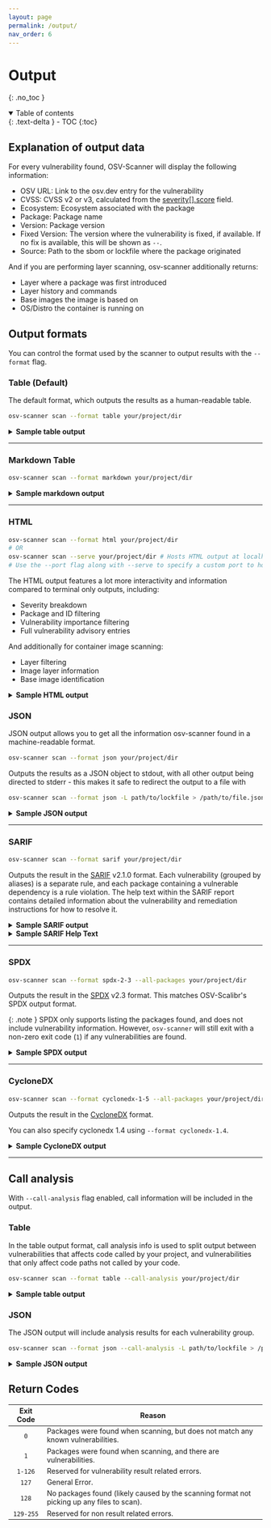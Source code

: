 ```yaml
---
layout: page
permalink: /output/
nav_order: 6
---
```


# Output

{: .no_toc }

<details open markdown="block">
  <summary>
    Table of contents
  </summary>
  {: .text-delta }
- TOC
{:toc}
</details>

## Explanation of output data

For every vulnerability found, OSV-Scanner will display the following information:

- OSV URL: Link to the osv.dev entry for the vulnerability
- CVSS: CVSS v2 or v3, calculated from the [severity[].score](https://ossf.github.io/osv-schema/#severity-field) field.
- Ecosystem: Ecosystem associated with the package
- Package: Package name
- Version: Package version
- Fixed Version: The version where the vulnerability is fixed, if available. If no fix is available, this will be shown as `--`.
- Source: Path to the sbom or lockfile where the package originated

And if you are performing layer scanning, osv-scanner additionally returns:

- Layer where a package was first introduced
- Layer history and commands
- Base images the image is based on
- OS/Distro the container is running on

## Output formats

You can control the format used by the scanner to output results with the `--format` flag.

### Table (Default)

The default format, which outputs the results as a human-readable table.

```bash
osv-scanner scan --format table your/project/dir
```

<details markdown="1">
<summary><b>Sample table output</b></summary>

```bash
Total 2 packages affected by 2 known vulnerabilities (1 Critical, 1 High, 0 Medium, 0 Low, 0 Unknown) from 2 ecosystems.
1 vulnerability can be fixed.

╭─────────────────────────────────────┬──────┬───────────┬──────────────────────────┬───────────────┬─────────┬────────────────────╮
│ OSV URL                             │ CVSS │ ECOSYSTEM │  PACKAGE                 │ FIXED VERSION │ VERSION │ SOURCE             │
├─────────────────────────────────────┼──────┼───────────┼──────────────────────────┼───────────────┼─────────┼────────────────────┤
│ https://osv.dev/GHSA-c3h9-896r-86jm │ 8.6  │ Go        │ github.com/gogo/protobuf │ 1.3.2         │ 1.3.1   │ path/to/go.mod     │
│ https://osv.dev/GHSA-m5pq-gvj9-9vr8 │ 7.5  │ crates.io │ regex                    │ --            │ 1.3.1   │ path/to/Cargo.lock │
╰─────────────────────────────────────┴──────┴───────────┴──────────────────────────┴───────────────┴─────────┴────────────────────╯
```

If the 'Fixed Version' column is empty or shows `--`, it means there is currently no fix for this vulnerability.

</details>

---

### Markdown Table

```bash
osv-scanner scan --format markdown your/project/dir
```

<details markdown="1">
<summary><b>Sample markdown output</b></summary>

**Raw output:**

```
Total 2 packages affected by 2 known vulnerabilities (1 Critical, 1 High, 0 Medium, 0 Low, 0 Unknown) from 2 ecosystems.
1 vulnerability can be fixed.

| OSV URL                            | CVSS | Ecosystem | Package                  | Fixed Version | Version | Source                                                 |
| ---------------------------------- | ---- | --------- | ------------------------ | ------------- | ------- | ------------------------------------------------------ |
| https://osv.dev/GHSA-c3h9-896r-86jm| 8.6  | Go        | github.com/gogo/protobuf | 1.3.2         | 1.3.1   | ../scorecard-check-osv-e2e/go.mod                      |
| https://osv.dev/GHSA-m5pq-gvj9-9vr8| 7.5  | crates.io | regex                    | --            | 1.5.1   | ../scorecard-check-osv-e2e/sub-rust-project/Cargo.lock |
```

**Rendered:**

| OSV URL                             | CVSS | Ecosystem | Package                  | Fixed Version | Version | Source                                                 |
| ----------------------------------- | ---- | --------- | ------------------------ | ------------- | ------- | ------------------------------------------------------ |
| https://osv.dev/GHSA-c3h9-896r-86jm | 8.6  | Go        | github.com/gogo/protobuf | 1.3.2         | 1.3.1   | ../scorecard-check-osv-e2e/go.mod                      |
| https://osv.dev/GHSA-m5pq-gvj9-9vr8 | 7.5  | crates.io | regex                    | --            | 1.5.1   | ../scorecard-check-osv-e2e/sub-rust-project/Cargo.lock |

</details>

---

### HTML

```bash
osv-scanner scan --format html your/project/dir
# OR
osv-scanner scan --serve your/project/dir # Hosts HTML output at localhost port 8000
# Use the --port flag along with --serve to specify a custom port to host the output
```

The HTML output features a lot more interactivity and information compared to terminal only outputs, including:

- Severity breakdown
- Package and ID filtering
- Vulnerability importance filtering
- Full vulnerability advisory entries

And additionally for container image scanning:

- Layer filtering
- Image layer information
- Base image identification

<details markdown="1">
<summary><b>Sample HTML output</b></summary>

![HTML Output Screenshot](./images/html-container-output.png)

</details>

### JSON

JSON output allows you to get all the information osv-scanner found in a machine-readable format.

```bash
osv-scanner scan --format json your/project/dir
```

Outputs the results as a JSON object to stdout, with all other output being directed to stderr - this makes it safe to redirect the output to a file with

```bash
osv-scanner scan --format json -L path/to/lockfile > /path/to/file.json
```

<details markdown="1">
<summary><b>Sample JSON output</b></summary>

```json
{
  "results": [
    {
      "source": {
        "path": "/absolute/path/to/go.mod",
        // One of: lockfile, sbom, git, docker
        "type": "lockfile"
      },
      "packages": [
        {
          "package": {
            "name": "github.com/gogo/protobuf",
            "version": "1.3.1",
            "ecosystem": "Go"
          },
          "vulnerabilities": [
            {
              "id": "GHSA-c3h9-896r-86jm",
              "aliases": ["CVE-2021-3121"]
              // ... Full OSV
            },
            {
              "id": "GO-2021-0053",
              "aliases": ["CVE-2021-3121", "GHSA-c3h9-896r-86jm"]
              // ... Full OSV
            }
          ],
          // Grouping based on aliases, if two vulnerability share the same alias, or alias each other,
          // they are considered the same vulnerability, and is grouped here under the id field.
          "groups": [
            {
              "ids": ["GHSA-c3h9-896r-86jm", "GO-2021-0053"],
              // Call stack analysis is done using the `--experimental-call-analysis` flag
              // and result is matched against data provided by the advisory to check if
              // affected code is actually being executed.
              "experimentalAnalysis": {
                "GO-2021-0053": {
                  "called": false
                }
              }
            }
          ]
        }
      ]
    },
    {
      "source": {
        "path": "/absolute/path/to/Cargo.lock",
        "type": "lockfile"
      },
      "packages": [
        {
          "package": {
            "name": "regex",
            "version": "1.5.1",
            "ecosystem": "crates.io"
          },
          "vulnerabilities": [
            {
              "id": "GHSA-m5pq-gvj9-9vr8",
              "aliases": ["CVE-2022-24713"]
              // ... Full OSV
            },
            {
              "id": "RUSTSEC-2022-0013",
              "aliases": ["CVE-2022-24713"]
              // ... Full OSV
            }
          ],
          "groups": [
            {
              "ids": ["GHSA-m5pq-gvj9-9vr8", "RUSTSEC-2022-0013"]
            }
          ]
        }
      ]
    }
  ]
}
```

</details>

---

### SARIF

```bash
osv-scanner scan --format sarif your/project/dir
```

Outputs the result in the [SARIF](https://sarifweb.azurewebsites.net/) v2.1.0 format. Each vulnerability (grouped by aliases) is a separate rule, and each package containing a vulnerable dependency is a rule violation.
The help text within the SARIF report contains detailed information about the vulnerability and remediation instructions for how to resolve it.

<details markdown="1">
<summary><b>Sample SARIF output</b></summary>

```json
{
  "version": "2.1.0",
  "$schema": "https://json.schemastore.org/sarif-2.1.0.json",
  "runs": [
    {
      "tool": {
        "driver": {
          "informationUri": "https://github.com/google/osv-scanner",
          "name": "osv-scanner",
          "rules": [
            {
              "id": "CVE-2022-24713",
              "shortDescription": {
                "text": "CVE-2022-24713: <advisory summary>"
              },
              "fullDescription": {
                "text": "<Full advisory details>...",
                "markdown": "<Full advisory details>..."
              },
              // Deprecated IDs field contains all alias IDs
              "deprecatedIds": [
                "CVE-2022-24713",
                "RUSTSEC-2022-0013",
                "GHSA-m5pq-gvj9-9vr8"
              ],
              "help": {
                "text": "<Markdown help text>...",
                "markdown": "<Markdown help text>..."
              }
            }
          ],
          "version": "1.4.1"
        }
      },
      "artifacts": [
        {
          "location": {
            "uri": "file:///path/to/sub-rust-project/Cargo.lock"
          },
          "length": -1
        }
      ],
      "results": [
        {
          "ruleId": "CVE-2022-24713",
          "ruleIndex": 0,
          "level": "warning",
          "message": {
            "text": "Package 'regex@1.5.1' is vulnerable to 'CVE-2022-24713' (also known as 'RUSTSEC-2022-0013', 'GHSA-m5pq-gvj9-9vr8')."
          },
          "locations": [
            {
              "physicalLocation": {
                "artifactLocation": {
                  "uri": "file:///path/to/sub-rust-project/Cargo.lock"
                }
              }
            }
          ]
        }
      ]
    }
  ]
}
```

</details>

<details markdown="1">
<summary><b>Sample SARIF Help Text</b></summary>

> **Your dependency is vulnerable to [CVE-2022-24713](https://osv.dev/list?q=CVE-2022-24713)**
> (Also published as: [RUSTSEC-2022-0013](https://osv.dev/vulnerability/RUSTSEC-2022-0013), [GHSA-m5pq-gvj9-9vr8](https://osv.dev/vulnerability/GHSA-m5pq-gvj9-9vr8), ).
>
> {:.no_toc}
>
> ## [RUSTSEC-2022-0013](https://osv.dev/vulnerability/RUSTSEC-2022-0013)
>
> <details>
> <summary>Details</summary>
>
> > Full advisory details...
>
> </details>
>
> {:.no_toc}
>
> ## [GHSA-m5pq-gvj9-9vr8](https://osv.dev/vulnerability/GHSA-m5pq-gvj9-9vr8)
>
> <details>
> <summary>Details</summary>
>
> > Full advisory details...
>
> </details>
>
> ---
>
> {:.no_toc}
>
> ### Affected Packages
>
> | Source                                    | Package Name | Package Version |
> | ----------------------------------------- | ------------ | --------------- |
> | lockfile:/path/to/rust-project/Cargo.lock | regex        | 1.5.1           |
>
> {:.no_toc}
>
> ## Remediation
>
> To fix these vulnerabilities, update the vulnerabilities past the listed fixed versions below.
>
> {:.no_toc}
>
> ### Fixed Versions
>
> | Vulnerability ID    | Package Name | Fixed Version |
> | ------------------- | ------------ | ------------- |
> | GHSA-m5pq-gvj9-9vr8 | regex        | 1.5.5         |
> | RUSTSEC-2022-0013   | regex        | 1.5.5         |
>
> If you believe these vulnerabilities do not affect your code and wish to ignore them, add them to the ignore list in an
> `osv-scanner.toml` file located in the same directory as the lockfile containing the vulnerable dependency.
>
> See the format and more options in our documentation here: https://google.github.io/osv-scanner/configuration/
>
> Add or append these values to the following config files to ignore this vulnerability:
>
> `/path/to/rust-project/osv-scanner.toml`
>
> ```
> [[IgnoredVulns]]
> id = "CVE-2022-24713"
> reason = "Your reason for ignoring this vulnerability"
> ```

</details>

---

### SPDX

```bash
osv-scanner scan --format spdx-2-3 --all-packages your/project/dir
```

Outputs the result in the [SPDX](https://spdx.dev/) v2.3 format. This matches OSV-Scalibr's SPDX output format.

{: .note }
SPDX only supports listing the packages found, and does not include vulnerability information.
However, `osv-scanner` will still exit with a non-zero exit code (`1`) if any vulnerabilities are found.

<details markdown="1">
<summary><b>Sample SPDX output</b></summary>

```json
{
  "spdxVersion": "SPDX-2.3",
  "dataLicense": "CC0-1.0",
  "SPDXID": "SPDXRef-DOCUMENT",
  "name": "SCALIBR-generated SPDX",
  "documentNamespace": "https://spdx.google/uuid-placeholder-0",
  "creationInfo": {
    "creators": ["Tool: SCALIBR"],
    "created": "2025-08-11T02:58:42Z"
  },
  "packages": [
    {
      "name": "main",
      "SPDXID": "SPDXRef-Package-main-uuid-placeholder-1",
      "versionInfo": "0",
      "supplier": "NOASSERTION",
      "downloadLocation": "NOASSERTION",
      "filesAnalyzed": false
    },
    {
      "name": "has-flag",
      "SPDXID": "SPDXRef-Package-has-flag-uuid-placeholder-2",
      "versionInfo": "4.0.0",
      "supplier": "NOASSERTION",
      "downloadLocation": "NOASSERTION",
      "filesAnalyzed": false,
      "sourceInfo": "Identified by the javascript/bunlock extractor from /path/to/bun.lock",
      "externalRefs": [
        {
          "referenceCategory": "PACKAGE-MANAGER",
          "referenceType": "purl",
          "referenceLocator": "pkg:npm/has-flag@4.0.0"
        }
      ]
    },
    {
      "name": "wrappy",
      "SPDXID": "SPDXRef-Package-wrappy-uuid-placeholder-3",
      "versionInfo": "1.0.2",
      "supplier": "NOASSERTION",
      "downloadLocation": "NOASSERTION",
      "filesAnalyzed": false,
      "sourceInfo": "Identified by the javascript/bunlock extractor from /path/to/bun.lock",
      "externalRefs": [
        {
          "referenceCategory": "PACKAGE-MANAGER",
          "referenceType": "purl",
          "referenceLocator": "pkg:npm/wrappy@1.0.2"
        }
      ]
    },
    {
      "name": "league/flysystem",
      "SPDXID": "SPDXRef-Package-league-flysystem-uuid-placeholder-4",
      "versionInfo": "1.0.8",
      "supplier": "NOASSERTION",
      "downloadLocation": "NOASSERTION",
      "filesAnalyzed": false,
      "sourceInfo": "Identified by the php/composerlock extractor from /path/to/composer.lock",
      "externalRefs": [
        {
          "referenceCategory": "PACKAGE-MANAGER",
          "referenceType": "purl",
          "referenceLocator": "pkg:composer/league%2Fflysystem@1.0.8"
        }
      ]
    }
  ],
  "relationships": [
    {
      "spdxElementId": "SPDXRef-DOCUMENT",
      "relatedSpdxElement": "SPDXRef-Package-main-uuid-placeholder-1",
      "relationshipType": "DESCRIBES"
    },
    {
      "spdxElementId": "SPDXRef-Package-main-uuid-placeholder-1",
      "relatedSpdxElement": "SPDXRef-Package-has-flag-uuid-placeholder-2",
      "relationshipType": "CONTAINS"
    },
    {
      "spdxElementId": "SPDXRef-Package-has-flag-uuid-placeholder-2",
      "relatedSpdxElement": "NOASSERTION",
      "relationshipType": "CONTAINS"
    },
    {
      "spdxElementId": "SPDXRef-Package-main-uuid-placeholder-1",
      "relatedSpdxElement": "SPDXRef-Package-wrappy-uuid-placeholder-3",
      "relationshipType": "CONTAINS"
    },
    {
      "spdxElementId": "SPDXRef-Package-wrappy-uuid-placeholder-3",
      "relatedSpdxElement": "NOASSERTION",
      "relationshipType": "CONTAINS"
    },
    {
      "spdxElementId": "SPDXRef-Package-main-uuid-placeholder-1",
      "relatedSpdxElement": "SPDXRef-Package-league-flysystem-uuid-placeholder-4",
      "relationshipType": "CONTAINS"
    },
    {
      "spdxElementId": "SPDXRef-Package-league-flysystem-uuid-placeholder-4",
      "relatedSpdxElement": "NOASSERTION",
      "relationshipType": "CONTAINS"
    }
  ]
}
```

</details>

---

### CycloneDX

```bash
osv-scanner scan --format cyclonedx-1-5 --all-packages your/project/dir
```

Outputs the result in the [CycloneDX](https://cyclonedx.org/) format.

You can also specify cyclonedx 1.4 using `--format cyclonedx-1.4`.

<details markdown="1">
<summary><b>Sample CycloneDX output</b></summary>

```json
{
  "$schema": "http://cyclonedx.org/schema/bom-1.5.schema.json",
  "bomFormat": "CycloneDX",
  "specVersion": "1.5",
  "version": 1,
  "components": [
    {
      "bom-ref": "pkg:composer/league/flysystem@1.0.8",
      "type": "library",
      "name": "league/flysystem",
      "version": "1.0.8",
      "licenses": [],
      "purl": "pkg:composer/league/flysystem@1.0.8"
    },
    {
      "bom-ref": "pkg:npm/has-flag@4.0.0",
      "type": "library",
      "name": "has-flag",
      "version": "4.0.0",
      "licenses": [],
      "purl": "pkg:npm/has-flag@4.0.0"
    },
    {
      "bom-ref": "pkg:npm/wrappy@1.0.2",
      "type": "library",
      "name": "wrappy",
      "version": "1.0.2",
      "licenses": [],
      "purl": "pkg:npm/wrappy@1.0.2"
    }
  ],
  "vulnerabilities": [
    {
      "id": "GHSA-9f46-5r25-5wfm",
      "references": [
        {
          "id": "CVE-2021-32708",
          "source": {}
        }
      ],
      "ratings": [
        {
          "method": "CVSSv3",
          "vector": "CVSS:3.1/AV:N/AC:L/PR:N/UI:N/S:U/C:H/I:H/A:H"
        }
      ],
      "description": "Time-of-check Time-of-use (TOCTOU) Race Condition in league/flysystem",
      "detail": "### Impact\n\nThe whitespace normalisation using in 1.x and 2.x removes any unicode whitespace. Under certain specific conditions this could potentially allow a malicious user to execute code remotely.\n\nThe conditions: \n\n- A user is allowed to supply the path or filename of an uploaded file.\n- The supplied path or filename is not checked against unicode chars.\n- The supplied pathname checked against an extension deny-list, not an allow-list.\n- The supplied path or filename contains a unicode whitespace char in the extension.\n- The uploaded file is stored in a directory that allows PHP code to be executed.\n\nGiven these conditions are met a user can upload and execute arbitrary code on the system under attack.\n\n### Patches\n\nThe unicode whitespace removal has been replaced with a rejection (exception).\n\nThe library has been patched in:\n- 1.x: https://github.com/thephpleague/flysystem/commit/f3ad69181b8afed2c9edf7be5a2918144ff4ea32\n- 2.x: https://github.com/thephpleague/flysystem/commit/a3c694de9f7e844b76f9d1b61296ebf6e8d89d74\n\n### Workarounds\n\nFor 1.x users, upgrade to 1.1.4. For 2.x users, upgrade to 2.1.1.\n",
      "advisories": [
        {
          "url": "https://nvd.nist.gov/vuln/detail/CVE-2021-32708"
        }
      ],
      "published": "2021-06-29T03:13:28Z",
      "updated": "2024-02-16T08:21:35Z",
      "credits": {
        "organizations": []
      },
      "affects": [
        {
          "ref": "pkg:composer/league/flysystem"
        }
      ]
    }
  ]
}
```

</details>

---

## Call analysis

With `--call-analysis` flag enabled, call information will be included in the output.

### Table

In the table output format, call analysis info is used to split output between vulnerabilities that
affects code called by your project, and vulnerabilities that only affect code paths not called by
your code.

```bash
osv-scanner scan --format table --call-analysis your/project/dir
```

<details markdown="1">
<summary><b>Sample table output</b></summary>

```bash
╭─────────────────────────────────────┬──────┬───────────┬─────────────────┬─────────┬────────────────────╮
│ OSV URL                             │ CVSS │ ECOSYSTEM │ PACKAGE         │ VERSION │ SOURCE             │
├─────────────────────────────────────┼──────┼───────────┼─────────────────┼─────────┼────────────────────┤
│ https://osv.dev/GHSA-qc84-gqf4-9926 │ 8.1  │ crates.io │ crossbeam-utils │ 0.6.6   │ path/to/Cargo.lock │
│ https://osv.dev/RUSTSEC-2022-0041   │      │           │                 │         │                    │
│ https://osv.dev/GHSA-43w2-9j62-hq99 │ 9.8  │ crates.io │ smallvec        │ 1.6.0   │ path/to/Cargo.lock │
│ https://osv.dev/RUSTSEC-2021-0003   │      │           │                 │         │                    │
├─────────────────────────────────────┼──────┼───────────┼─────────────────┼─────────┼────────────────────┤
│ Uncalled vulnerabilities            │      │           │                 │         │                    │
├─────────────────────────────────────┼──────┼───────────┼─────────────────┼─────────┼────────────────────┤
│ https://osv.dev/GHSA-xcf7-rvmh-g6q4 │      │ crates.io │ openssl         │ 0.10.52 │ path/to/Cargo.lock │
│ https://osv.dev/RUSTSEC-2023-0044   │      │           │                 │         │                    │
╰─────────────────────────────────────┴──────┴───────────┴─────────────────┴─────────┴────────────────────╯
```

</details>

### JSON

The JSON output will include analysis results for each vulnerability group.

```bash
osv-scanner scan --format json --call-analysis -L path/to/lockfile > /path/to/file.json
```

<details markdown="1">
<summary><b>Sample JSON output</b></summary>

```json
{
  "results": [
    {
      "source": {
        "path": "path/to/Cargo.lock",
        "type": "lockfile"
      },
      "packages": [
        {
          "package": {
            "name": "crossbeam-utils",
            "version": "0.6.6",
            "ecosystem": "crates.io"
          },
          "vulnerabilities": [
            {
              "id": "GHSA-qc84-gqf4-9926",
              "aliases": ["CVE-2022-23639"]
              // ... Full OSV
            },
            {
              "id": "RUSTSEC-2022-0041",
              "aliases": ["GHSA-qc84-gqf4-9926", "CVE-2022-23639"]
              // ... Full OSV
            }
          ],
          "groups": [
            {
              // This vuln has no function info, so no call analysis done
              "ids": ["GHSA-qc84-gqf4-9926", "RUSTSEC-2022-0041"]
            }
          ]
        },
        {
          "package": {
            "name": "memoffset",
            "version": "0.5.6",
            "ecosystem": "crates.io"
          },
          "vulnerabilities": [
            {
              "id": "GHSA-wfg4-322g-9vqv"
              // ... Full OSV
            },
            {
              "id": "RUSTSEC-2023-0045",
              "aliases": ["GHSA-wfg4-322g-9vqv"]
              // ... Full OSV
            }
          ],
          "groups": [
            {
              "ids": ["GHSA-wfg4-322g-9vqv", "RUSTSEC-2023-0045"],
              // RUSTSEC-2023-0045 does have function info, call analysis is performed
              // the vulnerable function is not called
              "experimentalAnalysis": {
                "RUSTSEC-2023-0045": {
                  "called": false
                }
              }
            }
          ]
        },
        {
          "package": {
            "name": "smallvec",
            "version": "1.6.0",
            "ecosystem": "crates.io"
          },
          "vulnerabilities": [
            {
              "id": "GHSA-43w2-9j62-hq99",
              "aliases": ["CVE-2021-25900"]
              // ... Full OSV
            },
            {
              "id": "RUSTSEC-2021-0003",
              "aliases": ["CVE-2021-25900", "GHSA-43w2-9j62-hq99"]
              // ... Full OSV
            }
          ],
          "groups": [
            {
              "ids": ["GHSA-43w2-9j62-hq99", "RUSTSEC-2021-0003"],
              // RUSTSEC-2021-0003 does have function info, call analysis is performed
              // the vulnerable function does get called.
              "experimentalAnalysis": {
                "RUSTSEC-2021-0003": {
                  "called": true
                }
              }
            }
          ]
        }
      ]
    }
  ]
}
```

</details>

## Return Codes

| Exit Code | Reason                                                                                     |
| :-------: | ------------------------------------------------------------------------------------------ |
|    `0`    | Packages were found when scanning, but does not match any known vulnerabilities.           |
|    `1`    | Packages were found when scanning, and there are vulnerabilities.                          |
|  `1-126`  | Reserved for vulnerability result related errors.                                          |
|   `127`   | General Error.                                                                             |
|   `128`   | No packages found (likely caused by the scanning format not picking up any files to scan). |
| `129-255` | Reserved for non result related errors.                                                    |
